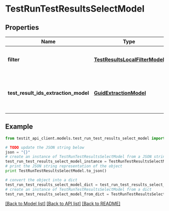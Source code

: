 # TestRunTestResultsSelectModel


## Properties
Name | Type | Description | Notes
------------ | ------------- | ------------- | -------------
**filter** | [**TestResultsLocalFilterModel**](TestResultsLocalFilterModel.md) | Collection of filters to apply to search | [optional] 
**test_result_ids_extraction_model** | [**GuidExtractionModel**](GuidExtractionModel.md) | Rules to include and exclude certain entities in result | [optional] 

## Example

```python
from testit_api_client.models.test_run_test_results_select_model import TestRunTestResultsSelectModel

# TODO update the JSON string below
json = "{}"
# create an instance of TestRunTestResultsSelectModel from a JSON string
test_run_test_results_select_model_instance = TestRunTestResultsSelectModel.from_json(json)
# print the JSON string representation of the object
print TestRunTestResultsSelectModel.to_json()

# convert the object into a dict
test_run_test_results_select_model_dict = test_run_test_results_select_model_instance.to_dict()
# create an instance of TestRunTestResultsSelectModel from a dict
test_run_test_results_select_model_from_dict = TestRunTestResultsSelectModel.from_dict(test_run_test_results_select_model_dict)
```
[[Back to Model list]](../README.md#documentation-for-models) [[Back to API list]](../README.md#documentation-for-api-endpoints) [[Back to README]](../README.md)


